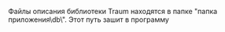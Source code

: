Файлы описания библиотеки Traum находятся в папке "папка приложения\db\\".
Этот путь зашит в программу

